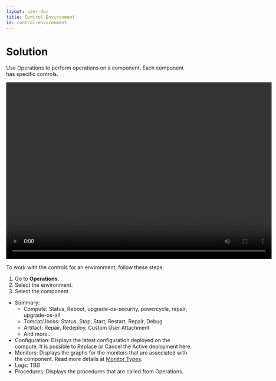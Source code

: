 ```yaml
---
layout: user-doc
title: Control Environment
id: control-environment
---
```


# Solution

Use Operations to perform operations on a component. Each component has specific controls.

<video width="720" height="480" preload="metadata" controls="" class="grovo-video">
    <source src="http://videos.grovo.com/walmart-oneops-operate-and-monitoring-0215_control-your-environment-through-operations_4668.webm?vpv=1" type="video/webm">
    Your browser does not implement HTML5 video. 
</video>

To work with the controls for an environment, follow these steps:


1. Go to **Operations.**
2. Select the environment.
3. Select the component.
  
  
* Summary:
    * Compute: Status, Reboot, upgrade-os-security, powercycle, repair, upgrade-os-all
    * Tomcat/Jboss: Status, Stop, Start, Restart, Repair, Debug
    * Artifact: Repair, Redeploy, Custom User Attachment
    * And more...
* Configuration: Displays the latest configuration deployed on the compute. It is possible to Replace or Cancel the Active deployment here.
* Monitors: Displays the graphs for the monitors that are associated with the component. Read more details at 
[Monitor Types](/user/operation/monitoring-reference.html).
* Logs: TBD
* Procedures: Displays the procedures that are called from Operations.
